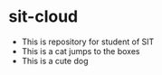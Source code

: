 # sit-cloud
* This is repository for student of SIT
* This is a cat jumps to the boxes
* This is a cute dog 
